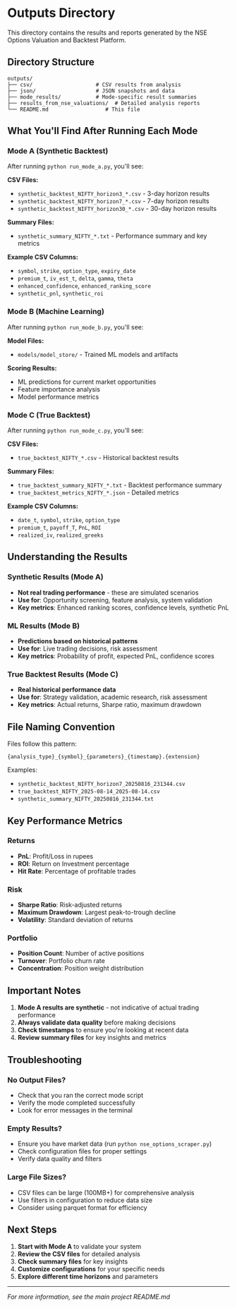 # Outputs Directory

This directory contains the results and reports generated by the NSE Options Valuation and Backtest Platform.

## Directory Structure

```
outputs/
├── csv/                    # CSV results from analysis
├── json/                   # JSON snapshots and data
├── mode_results/           # Mode-specific result summaries
├── results_from_nse_valuations/  # Detailed analysis reports
└── README.md                  # This file
```

## What You'll Find After Running Each Mode

### Mode A (Synthetic Backtest)
After running `python run_mode_a.py`, you'll see:

**CSV Files:**
- `synthetic_backtest_NIFTY_horizon3_*.csv` - 3-day horizon results
- `synthetic_backtest_NIFTY_horizon7_*.csv` - 7-day horizon results  
- `synthetic_backtest_NIFTY_horizon30_*.csv` - 30-day horizon results

**Summary Files:**
- `synthetic_summary_NIFTY_*.txt` - Performance summary and key metrics

**Example CSV Columns:**
- `symbol`, `strike`, `option_type`, `expiry_date`
- `premium_t`, `iv_est_t`, `delta`, `gamma`, `theta`
- `enhanced_confidence`, `enhanced_ranking_score`
- `synthetic_pnl`, `synthetic_roi`

### Mode B (Machine Learning)
After running `python run_mode_b.py`, you'll see:

**Model Files:**
- `models/model_store/` - Trained ML models and artifacts

**Scoring Results:**
- ML predictions for current market opportunities
- Feature importance analysis
- Model performance metrics

### Mode C (True Backtest)
After running `python run_mode_c.py`, you'll see:

**CSV Files:**
- `true_backtest_NIFTY_*.csv` - Historical backtest results

**Summary Files:**
- `true_backtest_summary_NIFTY_*.txt` - Backtest performance summary
- `true_backtest_metrics_NIFTY_*.json` - Detailed metrics

**Example CSV Columns:**
- `date_t`, `symbol`, `strike`, `option_type`
- `premium_t`, `payoff_T`, `PnL`, `ROI`
- `realized_iv`, `realized_greeks`

## Understanding the Results

### Synthetic Results (Mode A)
- **Not real trading performance** - these are simulated scenarios
- **Use for**: Opportunity screening, feature analysis, system validation
- **Key metrics**: Enhanced ranking scores, confidence levels, synthetic PnL

### ML Results (Mode B)
- **Predictions based on historical patterns**
- **Use for**: Live trading decisions, risk assessment
- **Key metrics**: Probability of profit, expected PnL, confidence scores

### True Backtest Results (Mode C)
- **Real historical performance data**
- **Use for**: Strategy validation, academic research, risk assessment
- **Key metrics**: Actual returns, Sharpe ratio, maximum drawdown

## File Naming Convention

Files follow this pattern:
```
{analysis_type}_{symbol}_{parameters}_{timestamp}.{extension}
```

Examples:
- `synthetic_backtest_NIFTY_horizon7_20250816_231344.csv`
- `true_backtest_NIFTY_2025-08-14_2025-08-14.csv`
- `synthetic_summary_NIFTY_20250816_231344.txt`

## Key Performance Metrics

### Returns
- **PnL**: Profit/Loss in rupees
- **ROI**: Return on Investment percentage
- **Hit Rate**: Percentage of profitable trades

### Risk
- **Sharpe Ratio**: Risk-adjusted returns
- **Maximum Drawdown**: Largest peak-to-trough decline
- **Volatility**: Standard deviation of returns

### Portfolio
- **Position Count**: Number of active positions
- **Turnover**: Portfolio churn rate
- **Concentration**: Position weight distribution

## Important Notes

1. **Mode A results are synthetic** - not indicative of actual trading performance
2. **Always validate data quality** before making decisions
3. **Check timestamps** to ensure you're looking at recent data
4. **Review summary files** for key insights and metrics

## Troubleshooting

### No Output Files?
- Check that you ran the correct mode script
- Verify the mode completed successfully
- Look for error messages in the terminal

### Empty Results?
- Ensure you have market data (run `python nse_options_scraper.py`)
- Check configuration files for proper settings
- Verify data quality and filters

### Large File Sizes?
- CSV files can be large (100MB+) for comprehensive analysis
- Use filters in configuration to reduce data size
- Consider using parquet format for efficiency

## Next Steps

1. **Start with Mode A** to validate your system
2. **Review the CSV files** for detailed analysis
3. **Check summary files** for key insights
4. **Customize configurations** for your specific needs
5. **Explore different time horizons** and parameters

---

*For more information, see the main project README.md*
